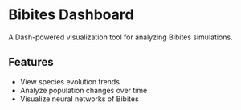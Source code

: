 # Bibites Dashboard

A Dash-powered visualization tool for analyzing Bibites simulations.

## Features
- View species evolution trends
- Analyze population changes over time
- Visualize neural networks of Bibites
